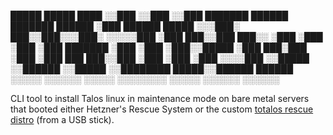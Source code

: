    █████              █████              ████
  ░░███              ░░███              ░░███
  ███████    ██████  ███████    ██████   ░███   ██████   █████
 ░░░███░    ███░░███░░░███░    ░░░░░███  ░███  ███░░███ ███░░
   ░███    ░███ ░███  ░███      ███████  ░███ ░███ ░███░░█████
   ░███ ███░███ ░███  ░███ ███ ███░░███  ░███ ░███ ░███ ░░░░███
   ░░█████ ░░██████   ░░█████ ░░████████ █████░░██████  ██████
    ░░░░░   ░░░░░░     ░░░░░   ░░░░░░░░ ░░░░░  ░░░░░░  ░░░░░░

CLI tool to install Talos linux in maintenance mode on bare metal
servers that booted either Hetzner's Rescue System or the custom
[totalos rescue distro](rescue/README.md) (from a USB stick).
